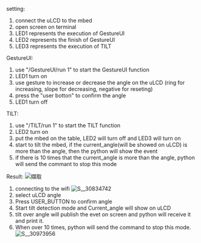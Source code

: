 setting:
1. connect the uLCD to the mbed
2. open screen on terminal
3. LED1 represents the execution of GestureUI
4. LED2 represents the finish of GestureUI
5. LED3 represents the execution of TILT

GestureUI:
1. use "/GestureUI/run 1" to start the GestureUI function
2. LED1 turn on
3. use gesture to increase or decrease the angle on the uLCD (ring for increasing, slope for decreasing, negative for reseting)
4. press the "user botton" to confirm the angle
5. LED1 turn off

TILT:
1. use "/TILT/run 1" to start the TILT function
2. LED2 turn on
3. put the mbed on the table, LED2 will turn off and LED3 will turn on
4. start to tilt the mbed, if the current_angle(will be showed on uLCD) is more than the angle, then the python will show the event
5. if there is 10 times that the current_angle is more than the angle, python will send the commant to stop this mode 

Result:
![擷取](https://user-images.githubusercontent.com/79572143/117811930-b87bf480-b293-11eb-955a-c9a3c7569567.PNG)
1. connecting to the wifi
![S__30834742](https://user-images.githubusercontent.com/79572143/117812057-e5300c00-b293-11eb-82d3-16c539dbebcd.jpg)
2. select uLCD angle
3. Press USER_BUTTON to confirm angle
4. Start tilt detection mode and Current_angle will show on uLCD
5. tilt over  angle will publish the evet on screen and python will receive it and print it.
6. When over 10 times, python will send the command to stop this mode.
![S__30973956](https://user-images.githubusercontent.com/79572143/118642150-9511f600-b80d-11eb-8eb4-fbdd6303d538.jpg)




